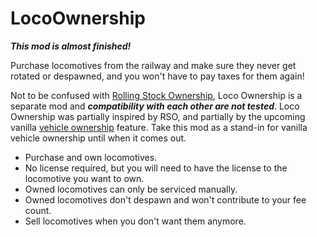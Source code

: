 # LocoOwnership

***This mod is almost finished!***

Purchase locomotives from the railway and make sure they never get rotated or despawned, and you won't have to pay taxes for them again!

Not to be confused with [Rolling Stock Ownership](https://github.com/fauxnik/dv-rolling-stock-ownership), Loco Ownership is a separate mod and ***compatibility with each other are not tested***. Loco Ownership was partially inspired by RSO, and partially by the upcoming vanilla [vehicle ownership](http://www.derailvalley.com/future/#:~:text=Gameplay-,Vehicle%20ownership,-Buying%20and%20installing) feature. Take this mod as a stand-in for vanilla vehicle ownership until when it comes out.

- Purchase and own locomotives.
- No license required, but you will need to have the license to the locomotive you want to own.
- Owned locomotives can only be serviced manually.
- Owned locomotives don't despawn and won't contribute to your fee count.
- Sell locomotives when you don't want them anymore.
